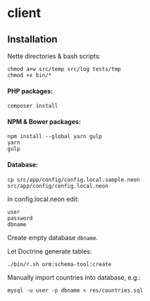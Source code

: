 # client

## Installation
Nette directories & bash scripts:  
```
chmod a+w src/temp src/log tests/tmp
chmod +x bin/*
```

#### PHP packages:  
```
composer install
```

#### NPM & Bower packages:
```
npm install --global yarn gulp
yarn
gulp
```

#### Database:  
```
cp src/app/config/config.local.sample.neon src/app/config/config.local.neon
```
In config.local.neon edit:
```
user
password
dbname
```
Create empty database `dbname`.

Let Doctrine generate tables:
```
./bin/r.sh orm:schema-tool:create
```
Manually import countries into database, e.g.:
```
mysql -u user -p dbname < res/countries.sql
```
